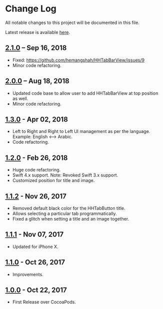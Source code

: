 # Change Log

All notable changes to this project will be documented in this file.

Latest release is available [here](https://github.com/hemangshah/HHTabBarView/releases/latest).

## [2.1.0](https://github.com/hemangshah/HHTabBarView/releases/tag/2.1.0) – Sep 16, 2018
- Fixed: https://github.com/hemangshah/HHTabBarView/issues/9
- Minor code refactoring.

## [2.0.0](https://github.com/hemangshah/HHTabBarView/releases/tag/2.0.0) – Aug 18, 2018
- Updated code base to allow user to add HHTabBarView at top position as well.
- Minor code refactoring.

## [1.3.0](https://github.com/hemangshah/HHTabBarView/releases/tag/1.3.0) - Apr 02, 2018
- Left to Right and Right to Left UI management as per the language. Example: English <–> Arabic.
- Code refactoring.

## [1.2.0](https://github.com/hemangshah/HHTabBarView/releases/tag/1.2.0) - Feb 26, 2018
- Huge code refactoring.
- Swift 4.x support. Note: Revoked Swift 3.x support.
- Customized position for title and image.

## [1.1.2](https://github.com/hemangshah/HHTabBarView/releases/tag/1.1.2) - Nov 26, 2017
- Removed default black color for the HHTabButton title.
- Allows selecting a particular tab programmatically.
- Fixed a glitch when setting a title and an image together.

## [1.1.1](https://github.com/hemangshah/HHTabBarView/releases/tag/1.1.1) - Nov 07, 2017
- Updated for iPhone X.

## [1.1.0](https://github.com/hemangshah/HHTabBarView/releases/tag/1.1.0) - Oct 26, 2017
- Improvements.

## [1.0.0](https://github.com/hemangshah/HHTabBarView/releases/tag/1.0.0) - Oct 22, 2017
- First Release over CocoaPods.
